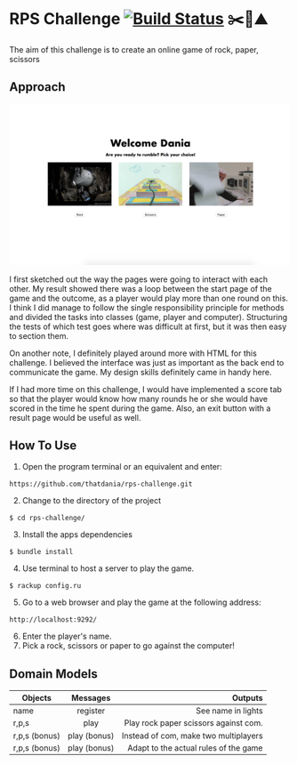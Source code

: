# RPS Challenge [![Build Status](https://travis-ci.org/thatdania/rps-challenge.svg?branch=master)](https://travis-ci.org/thatdania/rps-challenge) ✂️📃⛰

The aim of this challenge is to create an online game of rock, paper, scissors

## Approach

![](images/Screen%20Shot%202017-11-12%20at%2022.07.51.png)

I first sketched out the way the pages were going to interact with each other. My
result showed there was a loop between the start page of the game and the outcome, as a player would play more than one round on this. I think I did manage to follow the single responsibility principle for methods and divided the tasks into classes (game, player and computer). Structuring the tests of which test goes where was difficult at first, but it was then easy to section them.

On another note, I definitely played around more with HTML for this challenge. I believed the interface was just as important as the back end to communicate the
game. My design skills definitely came in handy here.

If I had more time on this challenge, I would have implemented a score tab so
that the player would know how many rounds he or she would have scored in the
time he spent during the game. Also, an exit button with a result page would be
useful as well.

## How To Use 

1. Open the program terminal or an equivalent and enter:
```
https://github.com/thatdania/rps-challenge.git
```
2. Change to the directory of the project 
```
$ cd rps-challenge/
```
3. Install the apps dependencies
```
$ bundle install
```
4. Use terminal to host a server to play the game.
```
$ rackup config.ru
```
5. Go to a web browser and play the game at the following address:
```
http://localhost:9292/
```
6. Enter the player's name.
7. Pick a rock, scissors or paper to go against the computer! 


## Domain Models

| Objects       | Messages          | Outputs                               |
| ------------- |:-----------------:| -------------------------------------:|
| name          | register          | See name in lights                    |
| r,p,s         | play              | Play rock paper scissors against com. |
| r,p,s (bonus) | play (bonus)      | Instead of com, make two multiplayers |
| r,p,s (bonus) | play (bonus)      | Adapt to the actual rules of the game |
